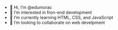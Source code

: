 - 👋 Hi, I’m @edumorac
- 👀 I’m interested in fron-end development
- 🌱 I’m currently learning HTML, CSS, and JavaScript
- 💞️ I’m looking to collaborate on web develpment

<!---
edumorac/edumorac is a ✨ special ✨ repository because its `README.md` (this file) appears on your GitHub profile.
You can click the Preview link to take a look at your changes.
--->
